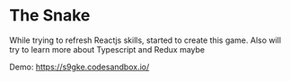 # The Snake

While trying to refresh Reactjs skills, started to create this game. 
Also will try to learn more about Typescript and Redux maybe

Demo: https://s9gke.codesandbox.io/
